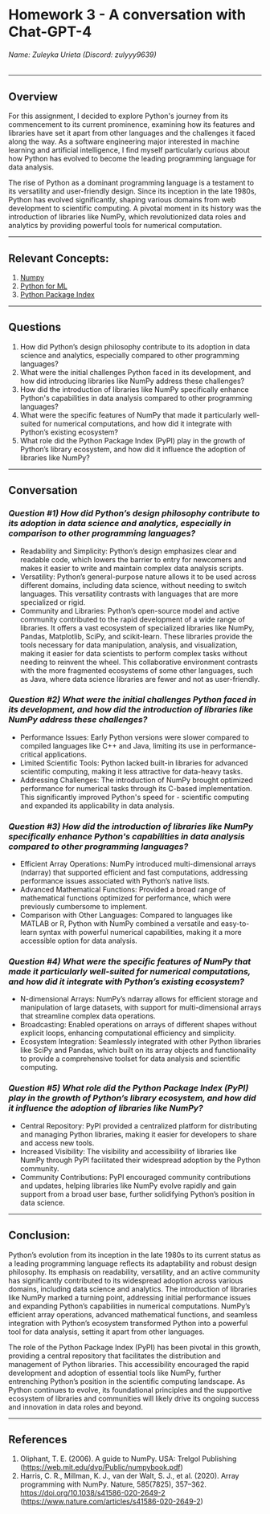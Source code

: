 # Homework 3 - A conversation with Chat-GPT-4
###### Name: Zuleyka Urieta (Discord: zulyyy9639)
*** 
## Overview

For this assignment, I decided to explore Python's journey from its commencement to its current prominence, examining how its features and libraries have set it apart from other languages and the challenges it faced along the way. As a software engineering major interested in machine learning and artificial intelligence, I find myself particularly curious about how Python has evolved to become the leading programming language for data analysis.

The rise of Python as a dominant programming language is a testament to its versatility and user-friendly design. Since its inception in the late 1980s, Python has evolved significantly, shaping various domains from web development to scientific computing. A pivotal moment in its history was the introduction of libraries like NumPy, which revolutionized data roles and analytics by providing powerful tools for numerical computation. 

---
## Relevant Concepts: 
1. [Numpy](https://numpy.org/doc/stable/user/whatisnumpy.html)
2. [Python for ML](https://www.turing.com/kb/why-python-is-widely-used-for-machine-learning)
3. [Python Package Index](https://en.wikipedia.org/wiki/Python_Package_Index#:~:text=The%20Python%20Package%20Index%2C%20abbreviated,the%20CRAN%20repository%20for%20R.)

---
## Questions

1) How did Python’s design philosophy contribute to its adoption in data science and analytics, especially compared to other programming languages? <br>
2) What were the initial challenges Python faced in its development, and how did introducing libraries like NumPy address these challenges? <br>
3) How did the introduction of libraries like NumPy specifically enhance Python's capabilities in data analysis compared to other programming languages? <br>
4) What were the specific features of NumPy that made it particularly well-suited for numerical computations, and how did it integrate with Python’s existing ecosystem? <br>
5) What role did the Python Package Index (PyPI) play in the growth of Python’s library ecosystem, and how did it influence the adoption of libraries like NumPy? <br>

---
## Conversation 
### <em> Question #1) How did Python’s design philosophy contribute to its adoption in data science and analytics, especially in comparison to other programming languages? </em>

- Readability and Simplicity: Python’s design emphasizes clear and readable code, which lowers the barrier to entry for newcomers and makes it easier to write and maintain complex data analysis scripts. 
- Versatility: Python’s general-purpose nature allows it to be used across different domains, including data science, without needing to switch languages. This versatility contrasts with languages that are more specialized or rigid.
- Community and Libraries: Python’s open-source model and active community contributed to the rapid development of a wide range of libraries. It offers a vast ecosystem of specialized libraries like NumPy, Pandas, Matplotlib, SciPy, and scikit-learn. These libraries provide the tools necessary for data manipulation, analysis, and visualization, making it easier for data scientists to perform complex tasks without needing to reinvent the wheel. This collaborative environment contrasts with the more fragmented ecosystems of some other languages, such as Java, where data science libraries are fewer and not as user-friendly.

### <em> Question #2) What were the initial challenges Python faced in its development, and how did the introduction of libraries like NumPy address these challenges? </em>

- Performance Issues: Early Python versions were slower compared to compiled languages like C++ and Java, limiting its use in performance-critical applications.
- Limited Scientific Tools: Python lacked built-in libraries for advanced scientific computing, making it less attractive for data-heavy tasks.
- Addressing Challenges: The introduction of NumPy brought optimized performance for numerical tasks through its C-based implementation. This significantly improved Python's speed for - scientific computing and expanded its applicability in data analysis.

### <em> Question #3) How did the introduction of libraries like NumPy specifically enhance Python's capabilities in data analysis compared to other programming languages? </em>

- Efficient Array Operations: NumPy introduced multi-dimensional arrays (ndarray) that supported efficient and fast computations, addressing performance issues associated with Python’s native lists. 
- Advanced Mathematical Functions: Provided a broad range of mathematical functions optimized for performance, which were previously cumbersome to implement.
- Comparison with Other Languages: Compared to languages like MATLAB or R, Python with NumPy combined a versatile and easy-to-learn syntax with powerful numerical capabilities, making it a more accessible option for data analysis.

### <em> Question #4) What were the specific features of NumPy that made it particularly well-suited for numerical computations, and how did it integrate with Python’s existing ecosystem? </em>

- N-dimensional Arrays: NumPy’s ndarray allows for efficient storage and manipulation of large datasets, with support for multi-dimensional arrays that streamline complex data operations.
- Broadcasting: Enabled operations on arrays of different shapes without explicit loops, enhancing computational efficiency and simplicity.
- Ecosystem Integration: Seamlessly integrated with other Python libraries like SciPy and Pandas, which built on its array objects and functionality to provide a comprehensive toolset for data analysis and scientific computing.

### <em> Question #5) What role did the Python Package Index (PyPI) play in the growth of Python’s library ecosystem, and how did it influence the adoption of libraries like NumPy? </em>

- Central Repository: PyPI provided a centralized platform for distributing and managing Python libraries, making it easier for developers to share and access new tools.
- Increased Visibility: The visibility and accessibility of libraries like NumPy through PyPI facilitated their widespread adoption by the Python community.
-  Community Contributions: PyPI encouraged community contributions and updates, helping libraries like NumPy evolve rapidly and gain support from a broad user base, further solidifying Python’s position in data science.

---
## Conclusion:
Python’s evolution from its inception in the late 1980s to its current status as a leading programming language reflects its adaptability and robust design philosophy. Its emphasis on readability, versatility, and an active community has significantly contributed to its widespread adoption across various domains, including data science and analytics. The introduction of libraries like NumPy marked a turning point, addressing initial performance issues and expanding Python’s capabilities in numerical computations. NumPy’s efficient array operations, advanced mathematical functions, and seamless integration with Python’s ecosystem transformed Python into a powerful tool for data analysis, setting it apart from other languages.

The role of the Python Package Index (PyPI) has been pivotal in this growth, providing a central repository that facilitates the distribution and management of Python libraries. This accessibility encouraged the rapid development and adoption of essential tools like NumPy, further entrenching Python’s position in the scientific computing landscape. As Python continues to evolve, its foundational principles and the supportive ecosystem of libraries and communities will likely drive its ongoing success and innovation in data roles and beyond.

---
## References
1. Oliphant, T. E. (2006). A guide to NumPy. USA: Trelgol Publishing (https://web.mit.edu/dvp/Public/numpybook.pdf)
3. Harris, C. R., Millman, K. J., van der Walt, S. J., et al. (2020). Array programming with NumPy. Nature, 585(7825), 357–362. https://doi.org/10.1038/s41586-020-2649-2 (https://www.nature.com/articles/s41586-020-2649-2)
